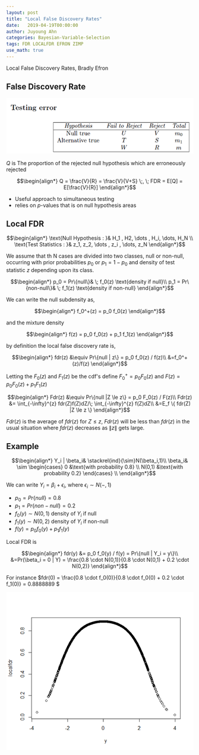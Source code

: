 ```yaml
---
layout: post
title: "Local False Discovery Rates"
date:   2019-04-19T00:00:00
author: Juyoung Ahn
categories: Bayesian-Variable-Selection
tags: FDR LOCALFDR EFRON ZIMP
use_math: true
---
```


Local False Discovery Rates, Bradly Efron



## False Discovery Rate

![Image Alt fdr-Chart](/assets/localFdr/fdr.png)

$Q$ is The proportion of the rejected null hypothesis which are erroneously rejected

$$\begin{align*}
Q = \frac{V}{R} = \frac{V}{V+S} \;, \; FDR = E[Q] = E[\frac{V}{R}]
\end{align*}$$
* Useful approach to simultaneous testing
* relies on $p$-values that is on null hypothesis areas

## Local FDR

$$\begin{align*}
\text{Null Hypothesis : }& H_1 , H2, \dots , H_i, \dots, H_N \\
\text{Test Statistics : }& z_1, z_2, \dots , z_i , \dots, z_N
\end{align*}$$

We assume that th N cases are divided into two classes, null or non-null, occurring with prior probabilities $p_0$ or $p_1 = 1- p_0$ and density of test statistic $z$ depending upon its class.

$$\begin{align*}
p_0 = Pr\{null\}& \; f_0(z) \text{density if null}\\
p_1 = Pr\{non-null\}& \; f_1(z) \text{density if non-null}
\end{align*}$$

We can write the null subdensity as,

$$\begin{align*}
f_0^+(z) = p_0 f_0(z)
\end{align*}$$

and the mixture density

$$\begin{align*}
f(z) = p_0 f_0(z) + p_1 f_1(z)
\end{align*}$$

by definition the local false discovery rate is,

$$\begin{align*}
fdr(z) &\equiv Pr\{null | z\} = p_0 f_0(z) / f(z)\\
&=f_0^+(z)/f(z)
\end{align*}$$

Letting the $F_0(z)$ and $F_1(z)$ be the cdf's define $F_0^+ = p_0 F_0(z)$ and $F(z) = p_0 F_0(z) + p_1 F_1(z)$

$$\begin{align*}
Fdr(z) &\equiv Pr\{null |Z \le z\} = p_0 F_0(z) / F(z)\\
Fdr(z) &= \int_{-\infty}^{z} fdr(Z)f(Z)dZ/\; \int_{-\infty}^{z} f(Z)dZ\\
&=E_f \{ fdr(Z)  |Z \le z \}
\end{align*}$$

$Fdr(z)$ is the average of $fdr(z)$ for $Z \le z$, $Fdr(z)$ will be less than $fdr(z)$ in the usual situation where $fdr(z)$ decreases as $\|z\|$ gets large.

## Example

$$\begin{align*}
Y_i | \beta_i&  \stackrel{ind}{\sim}N(\beta_i,1)\\
\beta_i& \sim \begin{cases} 0 &\text{with probability 0.8} \\
N(0,1) &\text{with probability 0.2} \end{cases} \\
\end{align*}$$

We can write $Y_i = \beta_i + \epsilon_i$, where $\epsilon_i \sim N(-,1)$

* $p_0 = Pr\{null\} = 0.8$
* $p_1 = Pr\{non-null\} = 0.2$
* $f_0(y) \sim N(0,1)$ density of $Y_i$ if null
* $f_1(y) \sim N(0,2)$ density of $Y_i$ if non-null
* $f(y) = p_0 f_0(y) + p_1 f_1(y)$

Local FDR is

$$\begin{align*}
fdr(y) &= p_0 f_0(y) / f(y) = Pr\{null | Y_i = y\}\\
&=Pr(\beta_i = 0 | Y) = \frac{0.8 \cdot N(0,1)}{0.8 \cdot N(0,1) + 0.2 \cdot N(0,2)}
\end{align*}$$

For instance $fdr(0) = \frac{0.8 \cdot f_0(0)}{0.8 \cdot f_0(0) + 0.2 \cdot f_1(0)} = 0.8888889 $

![Image Alt Local Fdr Plot of Example Data](/assets/localFdr/zimpPlot.png)
